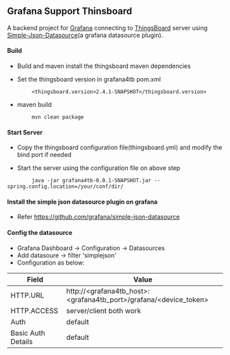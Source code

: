 ## Grafana Support Thinsboard
A backend project for [Grafana](https://github.com/grafana/grafana) connecting to [ThingsBoard](https://github.com/thingsboard/thingsboard) server using [Simple-Json-Datasource](https://github.com/grafana/simple-json-datasource)(a grafana datasource plugin).

#### Build

 - Build and maven install the thingsboard maven dependencies 

 - Set the thingsboard version in grafana4tb  pom.xml  
```
        <thingsboard.version>2.4.1-SNAPSHOT</thingsboard.version>

```

- maven build
```
        mvn clean package
```

#### Start Server
 - Copy the thingsboard configuration file(thingsboard.yml) and modify the bind port if needed

- Start the server using the configuration file on above step
```
        java -jar grafana4tb-0.0.1-SNAPSHOT.jar --spring.config.location=/your/conf/dir/ 
```

#### Install the simple json datasource plugin on grafana

- Refer https://github.com/grafana/simple-json-datasource

#### Config the datasource 

- Grafana Dashboard -> Configuration -> Datasources
- Add datasoure -> filter 'simplejson'
- Configuration as below:


Field | Value
---|---
HTTP.URL | http://<grafana4tb_host>:<grafana4tb_port>/grafana/<device_token>
HTTP.ACCESS | server/client both work
Auth | default
Basic Auth Details | default


    
